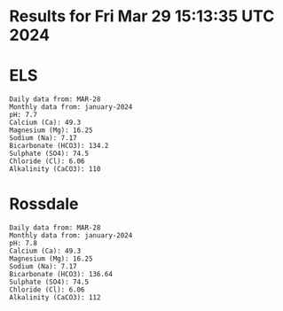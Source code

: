 # Results for Fri Mar 29 15:13:35 UTC 2024
# ELS
```
Daily data from: MAR-28
Monthly data from: january-2024
pH: 7.7
Calcium (Ca): 49.3
Magnesium (Mg): 16.25
Sodium (Na): 7.17
Bicarbonate (HCO3): 134.2
Sulphate (SO4): 74.5
Chloride (Cl): 6.06
Alkalinity (CaCO3): 110
```
# Rossdale
```
Daily data from: MAR-28
Monthly data from: january-2024
pH: 7.8
Calcium (Ca): 49.3
Magnesium (Mg): 16.25
Sodium (Na): 7.17
Bicarbonate (HCO3): 136.64
Sulphate (SO4): 74.5
Chloride (Cl): 6.06
Alkalinity (CaCO3): 112
```
